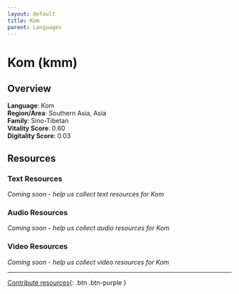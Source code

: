 ```yaml
---
layout: default
title: Kom
parent: Languages
---
```


# Kom (kmm)

## Overview

**Language**: Kom  
**Region/Area**: Southern Asia, Asia  
**Family**: Sino-Tibetan  
**Vitality Score**: 0.60  
**Digitality Score**: 0.03  

## Resources

### Text Resources
*Coming soon - help us collect text resources for Kom*

### Audio Resources
*Coming soon - help us collect audio resources for Kom*

### Video Resources
*Coming soon - help us collect video resources for Kom*

---

[Contribute resources](https://fairtrain.github.io/){: .btn .btn-purple }
